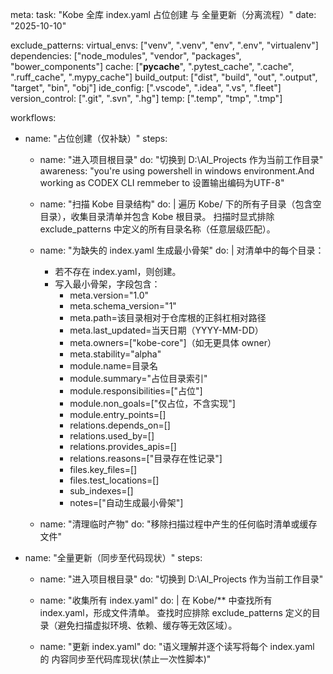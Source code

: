 meta:
  task: "Kobe 全库 index.yaml 占位创建 与 全量更新（分离流程）"
  date: "2025-10-10"

exclude_patterns:
  virtual_envs: ["venv", ".venv", "env", ".env", "virtualenv"]
  dependencies: ["node_modules", "vendor", "packages", "bower_components"]
  cache: ["__pycache__", ".pytest_cache", ".cache", ".ruff_cache", ".mypy_cache"]
  build_output: ["dist", "build", "out", ".output", "target", "bin", "obj"]
  ide_config: [".vscode", ".idea", ".vs", ".fleet"]
  version_control: [".git", ".svn", ".hg"]
  temp: [".temp", "tmp", ".tmp"]

workflows:
  - name: "占位创建（仅补缺）"
    steps:
      - name: "进入项目根目录"
        do: "切换到 D:\\AI_Projects 作为当前工作目录"
        awareness: "you're using powershell in windows environment.And working as CODEX CLI remmeber to 设置输出编码为UTF-8"
      - name: "扫描 Kobe 目录结构"
        do: |
          遍历 Kobe/ 下的所有子目录（包含空目录），收集目录清单并包含 Kobe 根目录。
          扫描时显式排除 exclude_patterns 中定义的所有目录名称（任意层级匹配）。

      - name: "为缺失的 index.yaml 生成最小骨架"
        do: |
          对清单中的每个目录：
          - 若不存在 index.yaml，则创建。
          - 写入最小骨架，字段包含：
            - meta.version="1.0"
            - meta.schema_version="1"
            - meta.path=该目录相对于仓库根的正斜杠相对路径
            - meta.last_updated=当天日期（YYYY-MM-DD）
            - meta.owners=["kobe-core"]（如无更具体 owner）
            - meta.stability="alpha"
            - module.name=目录名
            - module.summary="占位目录索引"
            - module.responsibilities=["占位"]
            - module.non_goals=["仅占位，不含实现"]
            - module.entry_points=[]
            - relations.depends_on=[]
            - relations.used_by=[]
            - relations.provides_apis=[]
            - relations.reasons=["目录存在性记录"]
            - files.key_files=[]
            - files.test_locations=[]
            - sub_indexes=[]
            - notes=["自动生成最小骨架"]

      - name: "清理临时产物"
        do: "移除扫描过程中产生的任何临时清单或缓存文件"

  - name: "全量更新（同步至代码现状）"
    steps:
      - name: "进入项目根目录"
        do: "切换到 D:\\AI_Projects 作为当前工作目录"

      - name: "收集所有 index.yaml"
        do: |
          在 Kobe/** 中查找所有 index.yaml，形成文件清单。
          查找时应排除 exclude_patterns 定义的目录（避免扫描虚拟环境、依赖、缓存等无效区域）。

      - name: "更新 index.yaml"
        do: "语义理解并逐个读写将每个 index.yaml 的 内容同步至代码库现状(禁止一次性脚本)"

   